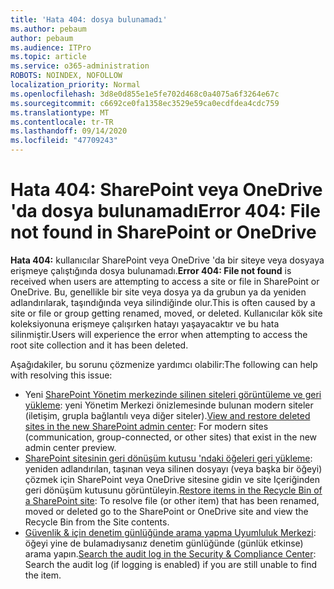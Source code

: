 ```yaml
---
title: 'Hata 404: dosya bulunamadı'
ms.author: pebaum
author: pebaum
ms.audience: ITPro
ms.topic: article
ms.service: o365-administration
ROBOTS: NOINDEX, NOFOLLOW
localization_priority: Normal
ms.openlocfilehash: 3d8e0d855e1e5fe702d468c0a4075a6f3264e67c
ms.sourcegitcommit: c6692ce0fa1358ec3529e59ca0ecdfdea4cdc759
ms.translationtype: MT
ms.contentlocale: tr-TR
ms.lasthandoff: 09/14/2020
ms.locfileid: "47709243"
---
```

# <a name="error-404-file-not-found-in-sharepoint-or-onedrive"></a><span data-ttu-id="5fc4e-102">Hata 404: SharePoint veya OneDrive 'da dosya bulunamadı</span><span class="sxs-lookup"><span data-stu-id="5fc4e-102">Error 404: File not found in SharePoint or OneDrive</span></span>

<span data-ttu-id="5fc4e-103">**Hata 404:** kullanıcılar SharePoint veya OneDrive 'da bir siteye veya dosyaya erişmeye çalıştığında dosya bulunamadı.</span><span class="sxs-lookup"><span data-stu-id="5fc4e-103">**Error 404: File not found** is received when users are attempting to access a site or file in SharePoint or OneDrive.</span></span> <span data-ttu-id="5fc4e-104">Bu, genellikle bir site veya dosya ya da grubun ya da yeniden adlandırılarak, taşındığında veya silindiğinde olur.</span><span class="sxs-lookup"><span data-stu-id="5fc4e-104">This is often caused by a site or file or group getting renamed, moved, or deleted.</span></span>
<span data-ttu-id="5fc4e-105">Kullanıcılar kök site koleksiyonuna erişmeye çalışırken hatayı yaşayacaktır ve bu hata silinmiştir.</span><span class="sxs-lookup"><span data-stu-id="5fc4e-105">Users will experience the error when attempting to access the root site collection and it has been deleted.</span></span>

<span data-ttu-id="5fc4e-106">Aşağıdakiler, bu sorunu çözmenize yardımcı olabilir:</span><span class="sxs-lookup"><span data-stu-id="5fc4e-106">The following can help with resolving this issue:</span></span>
- <span data-ttu-id="5fc4e-107">Yeni [SharePoint Yönetim merkezinde silinen siteleri görüntüleme ve geri yükleme](https://docs.microsoft.com/sharepoint/view-and-restore-deleted-sites-in-new-admin-center): yeni Yönetim Merkezi önizlemesinde bulunan modern siteler (iletişim, grupla bağlantılı veya diğer siteler).</span><span class="sxs-lookup"><span data-stu-id="5fc4e-107">[View and restore deleted sites in the new SharePoint admin center](https://docs.microsoft.com/sharepoint/view-and-restore-deleted-sites-in-new-admin-center):  For modern sites (communication, group-connected, or other sites) that exist in the new admin center preview.</span></span>
- <span data-ttu-id="5fc4e-108">[SharePoint sitesinin geri dönüşüm kutusu 'ndaki öğeleri geri yükleme](https://support.office.com/article/Restore-items-in-the-Recycle-Bin-of-a-SharePoint-site-6df466b6-55f2-4898-8d6e-c0dff851a0be): yeniden adlandırılan, taşınan veya silinen dosyayı (veya başka bir öğeyi) çözmek için SharePoint veya OneDrive sitesine gidin ve site Içeriğinden geri dönüşüm kutusunu görüntüleyin.</span><span class="sxs-lookup"><span data-stu-id="5fc4e-108">[Restore items in the Recycle Bin of a SharePoint site](https://support.office.com/article/Restore-items-in-the-Recycle-Bin-of-a-SharePoint-site-6df466b6-55f2-4898-8d6e-c0dff851a0be):  To resolve file (or other item) that has been renamed, moved or deleted go to the SharePoint or OneDrive site and view the Recycle Bin from the Site contents.</span></span>
- <span data-ttu-id="5fc4e-109">[Güvenlik &amp; için denetim günlüğünde arama yapma Uyumluluk Merkezi](https://docs.microsoft.com/microsoft-365/compliance/search-the-audit-log-in-security-and-compliance): öğeyi yine de bulamadıysanız denetim günlüğünde (günlük etkinse) arama yapın.</span><span class="sxs-lookup"><span data-stu-id="5fc4e-109">[Search the audit log in the Security &amp; Compliance Center](https://docs.microsoft.com/microsoft-365/compliance/search-the-audit-log-in-security-and-compliance):  Search the audit log (if logging is enabled) if you are still unable to find the item.</span></span>